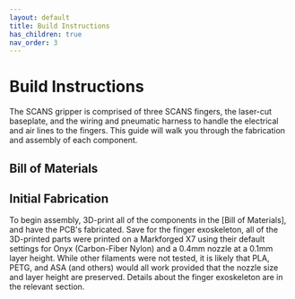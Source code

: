 ```yaml
---
layout: default
title: Build Instructions 
has_children: true
nav_order: 3
---
```


# Build Instructions

The SCANS gripper is comprised of three SCANS fingers, the laser-cut baseplate, and the wiring and pneumatic harness to handle the electrical and air lines to the fingers. This guide will walk you through the fabrication and assembly of each component. 

## Bill of Materials

## Initial Fabrication

To begin assembly, 3D-print all of the components in the [Bill of Materials], and have the PCB's fabricated. Save for the finger exoskeleton, all of the 3D-printed parts were printed on a Markforged X7 using their default settings for Onyx (Carbon-Fiber Nylon) and a 0.4mm nozzle at a 0.1mm layer height. While other filaments were not tested, it is likely that PLA, PETG, and ASA (and others) would all work provided that the nozzle size and layer height are preserved. Details about the finger exoskeleton are in the relevant section.
